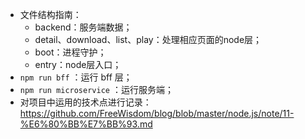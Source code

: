 * 文件结构指南：
  * backend：服务端数据；
  * detail、download、list、play：处理相应页面的node层；
  * boot：进程守护；
  * entry：node层入口；
* `npm run bff` ：运行 bff 层；
* `npm run microservice` ：运行服务端；
* 对项目中运用的技术点进行记录：https://github.com/FreeWisdom/blog/blob/master/node.js/note/11-%E6%80%BB%E7%BB%93.md

